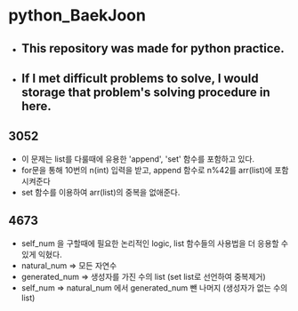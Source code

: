 # python_BaekJoon
  - ## This repository was made for python practice.
  - ## If I met difficult problems to solve, I would storage that problem's solving procedure in here.

## 3052
  - 이 문제는 list를 다룰때에 유용한 'append', 'set' 함수를 포함하고 있다.
  - for문을 통해 10번의 n(int) 입력을 받고, append 함수로 n%42를 arr(list)에 포함시켜준다
  - set 함수를 이용하여 arr(list)의 중복을 없애준다.

## 4673
  - self_num 을 구할때에 필요한 논리적인 logic, list 함수들의 사용법을 더 응용할 수 있게 익혔다.
  - natural_num => 모든 자연수
  - generated_num => 생성자를 가진 수의 list (set list로 선언하여 중복제거)
  - self_num => natural_num 에서 generated_num 뺀 나머지 (생성자가 없는 수의 list)
